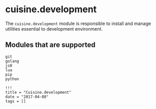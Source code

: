 # cuisine.development

The `cuisine.development` module is responsible to install and manage utilities essential to development environment.

## Modules that are supported

```
git
golang
js8
lua
pip
python
```

```
!!!
title = "Cuisine.development"
date = "2017-04-08"
tags = []
```
